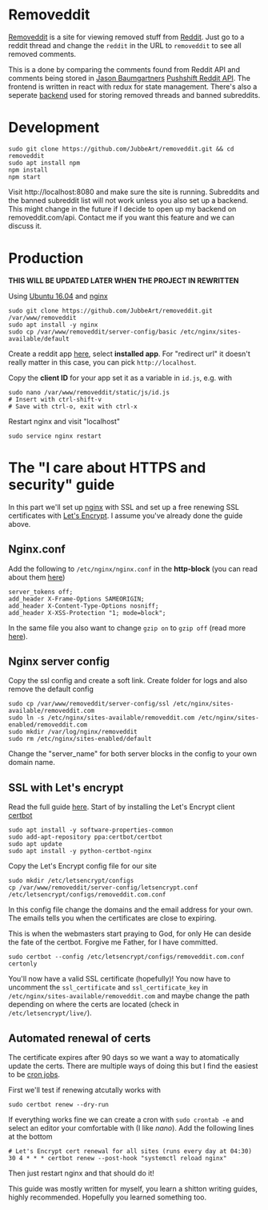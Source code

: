 # Removeddit
[Removeddit](https://removeddit.com) is a site for viewing removed stuff from [Reddit](https://www.reddit.com).
Just go to a reddit thread and change the `reddit` in the URL to `removeddit` to see all removed comments.

This is a done by comparing the comments found from Reddit API and comments being stored in [Jason Baumgartners](https://pushshift.io/) [Pushshift Reddit API](https://github.com/pushshift/api). The frontend is written in react with redux for state management. There's also a seperate [backend](https://github.com/JubbeArt/removeddit-api) used for storing removed threads and banned subreddits.

# Development
```
sudo git clone https://github.com/JubbeArt/removeddit.git && cd removeddit
sudo apt install npm
npm install
npm start
```

Visit http://localhost:8080 and make sure the site is running. Subreddits and the banned subreddit list will not work unless you also set up a backend. This might change in the future if I decide to open up my backend on removeddit.com/api. Contact me if you want this feature and we can discuss it. 

# Production
**THIS WILL BE UPDATED LATER WHEN THE PROJECT IN REWRITTEN**

Using [Ubuntu 16.04](http://releases.ubuntu.com/16.04/) and [nginx](https://www.nginx.com/resources/wiki/)

```
sudo git clone https://github.com/JubbeArt/removeddit.git /var/www/removeddit
sudo apt install -y nginx
sudo cp /var/www/removeddit/server-config/basic /etc/nginx/sites-available/default
```

Create a reddit app [here](https://www.reddit.com/prefs/apps/), select **installed app**. For "redirect url" it doesn't really matter in this case, you can pick `http://localhost`.

Copy the **client ID** for your app set it as a variable in `id.js`, e.g. with 
```
sudo nano /var/www/removeddit/static/js/id.js
# Insert with ctrl-shift-v
# Save with ctrl-o, exit with ctrl-x
```

Restart nginx and visit "localhost"
```
sudo service nginx restart
```

# The "I care about HTTPS and security" guide
In this part we'll set up [nginx](https://www.nginx.com/resources/wiki/) with SSL and set up a free renewing SSL certificates with [Let's Encrypt](https://letsencrypt.org/). I assume you've already done the guide above.

## Nginx.conf
Add the following to `/etc/nginx/nginx.conf` in the **http-block** (you can read about them [here](https://gist.github.com/plentz/6737338))
```
server_tokens off;
add_header X-Frame-Options SAMEORIGIN;
add_header X-Content-Type-Options nosniff;
add_header X-XSS-Protection "1; mode=block";
```

In the same file you also want to change `gzip on` to `gzip off` (read more [here](https://github.com/h5bp/server-configs-nginx/issues/72)).

## Nginx server config
Copy the ssl config and create a soft link. Create folder for logs and also remove the default config
```
sudo cp /var/www/removeddit/server-config/ssl /etc/nginx/sites-available/removeddit.com
sudo ln -s /etc/nginx/sites-available/removeddit.com /etc/nginx/sites-enabled/removeddit.com
sudo mkdir /var/log/nginx/removeddit
sudo rm /etc/nginx/sites-enabled/default
```

Change the "server_name" for both server blocks in the config to your own domain name.

## SSL with Let's encrypt
Read the full guide [here](https://certbot.eff.org/#ubuntutyakkety-nginx). Start of by installing the Let's Encrypt client [certbot](https://certbot.eff.org/)
```
sudo apt install -y software-properties-common
sudo add-apt-repository ppa:certbot/certbot
sudo apt update
sudo apt install -y python-certbot-nginx 
```

Copy the Let's Encrypt config file for our site 
```
sudo mkdir /etc/letsencrypt/configs
cp /var/www/removeddit/server-config/letsencrypt.conf /etc/letsencrypt/configs/removeddit.com.conf
```

In this config file change the domains and the email address for your own. The emails tells you when the certificates are close to expiring.

This is when the webmasters start praying to God, for only He can deside the fate of the certbot. 
Forgive me Father, for I have committed.
```
sudo certbot --config /etc/letsencrypt/configs/removeddit.com.conf certonly
```

You'll now have a valid SSL certificate (hopefully)! You now have to uncomment the `ssl_certificate` and `ssl_certificate_key` in `/etc/nginx/sites-available/removeddit.com` and maybe change the path depending on where the certs are located (check in `/etc/letsencrypt/live/`).

## Automated renewal of certs
The certificate expires after 90 days so we want a way to atomatically update the certs.
There are multiple ways of doing this but I find the easiest to be [cron jobs](https://en.wikipedia.org/wiki/Cron).

First we'll test if renewing atcutally works with

```
sudo certbot renew --dry-run
```

If everything works fine we can create a cron with ```sudo crontab -e``` and select an editor your comfortable with (I like *nano*).
Add the following lines at the bottom

```
# Let's Encrypt cert renewal for all sites (runs every day at 04:30)
30 4 * * * certbot renew --post-hook "systemctl reload nginx"
```

Then just restart nginx and that should do it! 

This guide was mostly written for myself, you learn a shitton writing guides, highly recommended. Hopefully you learned something too.